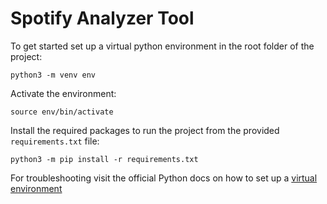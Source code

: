 # Spotify Analyzer Tool

To get started set up a virtual python environment in the root folder of the project: 

`python3 -m venv env`

Activate the environment: 

`source env/bin/activate`

Install the required packages to run the project from the provided `requirements.txt` file: 

`python3 -m pip install -r requirements.txt`

For troubleshooting visit the official Python docs on how to set up a [virtual environment](https://packaging.python.org/en/latest/guides/installing-using-pip-and-virtual-environments/)
